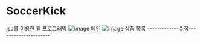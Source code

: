 # SoccerKick
jsp를 이용한 웹 프로그래밍
![image](https://github.com/user-attachments/assets/00b72a8f-b30a-4842-a842-c8483a291677)
메인
![image](https://github.com/user-attachments/assets/bd696ca7-716c-49eb-a9c2-aec1c2f633e0)
상품 목록
-------------수정---------------------
